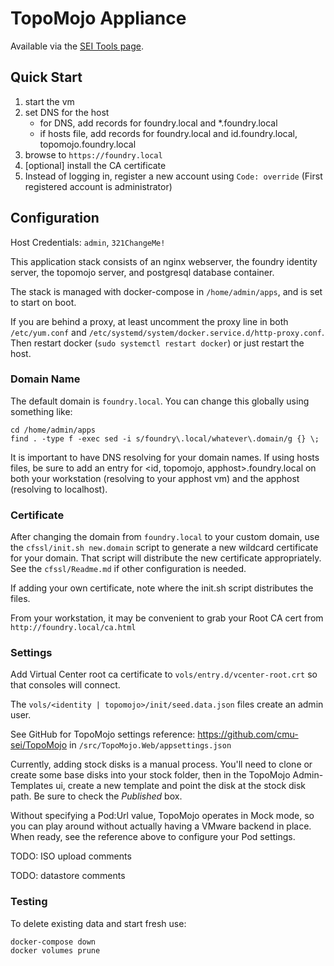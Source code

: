 # TopoMojo Appliance

Available via the [SEI Tools page](https://www.sei.cmu.edu/research-capabilities/all-work/display.cfm?customel_datapageid_4050=175686).

## Quick Start
1. start the vm
2. set DNS for the host
    * for DNS, add records for foundry.local and *.foundry.local
    * if hosts file, add records for foundry.local and id.foundry.local, topomojo.foundry.local
3. browse to `https://foundry.local`
4. [optional] install the CA certificate
5. Instead of logging in, register a new account using `Code: override` (First registered account is administrator)

## Configuration

Host Credentials: `admin`, `321ChangeMe!`

This application stack consists of an nginx webserver, the foundry identity server, the topomojo server, and postgresql database container.

The stack is managed with docker-compose in `/home/admin/apps`, and is set to start on boot.

If you are behind a proxy, at least uncomment the proxy line in both `/etc/yum.conf` and `/etc/systemd/system/docker.service.d/http-proxy.conf`. Then restart docker (`sudo systemctl restart docker`) or just restart the host.

### Domain Name

The default domain is `foundry.local`. You can change this globally using something like:

```
cd /home/admin/apps
find . -type f -exec sed -i s/foundry\.local/whatever\.domain/g {} \;
```

It is important to have DNS resolving for your domain names.  If using hosts files, be sure to add an entry for <id, topomojo, apphost>.foundry.local on both your workstation (resolving to your apphost vm) and the apphost (resolving to localhost).

### Certificate

After changing the domain from `foundry.local` to your custom domain, use the `cfssl/init.sh new.domain` script to generate a new wildcard certificate for your domain.  That script will distribute the new certificate appropriately.  See the `cfssl/Readme.md` if other configuration is needed.

If adding your own certificate, note where the init.sh script distributes the files.

From your workstation, it may be convenient to grab your Root CA cert from `http://foundry.local/ca.html`

### Settings

Add Virtual Center root ca certificate to `vols/entry.d/vcenter-root.crt` so that consoles will connect.

The `vols/<identity | topomojo>/init/seed.data.json` files create an admin user.

See GitHub for TopoMojo settings reference: https://github.com/cmu-sei/TopoMojo in `/src/TopoMojo.Web/appsettings.json`

Currently, adding stock disks is a manual process.  You'll need to clone or create some base disks into your stock folder, then in the TopoMojo Admin-Templates ui, create a new template and point the disk at the stock disk path.  Be sure to check the *Published* box.

Without specifying a Pod:Url value, TopoMojo operates in Mock mode, so you can play around without actually having a VMware backend in place.  When ready, see the reference above to configure your Pod settings.

TODO: ISO upload comments

TODO: datastore comments

### Testing
To delete existing data and start fresh use:
```
docker-compose down
docker volumes prune
```


